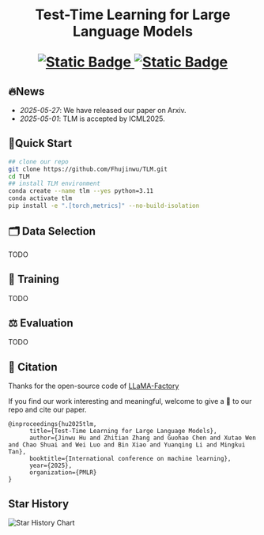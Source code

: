 <h1 align="center">
     <br>Test-Time Learning for Large Language Models
<p align="center">
    <a href="https://arxiv.org/pdf/2505.20633">
        <img alt="Static Badge" src="https://img.shields.io/badge/Paper-Arxiv-red">
    </a>
    <a href="https://huggingface.co/">
        <img alt="Static Badge" src="https://img.shields.io/badge/HFDataset-TLM-yellow">
    </a>
</p>

## 🔥News
- *2025-05-27*: We have released our paper on Arxiv.
- *2025-05-01*: TLM is accepted by ICML2025.

## 🚀Quick Start 
```bash
## clone our repo
git clone https://github.com/Fhujinwu/TLM.git
cd TLM
## install TLM environment
conda create --name tlm --yes python=3.11
conda activate tlm
pip install -e ".[torch,metrics]" --no-build-isolation
```
## 🗂 Data Selection
TODO

## 🔨 Training
TODO

## ⚖️ Evaluation
TODO

## 💬 Citation
Thanks for the open-source code of [LLaMA-Factory](https://github.com/hiyouga/LLaMA-Factory)

If you find our work interesting and meaningful, welcome to give a 🌟 to our repo and cite our paper.

```text
@inproceedings{hu2025tlm,
      title={Test-Time Learning for Large Language Models}, 
      author={Jinwu Hu and Zhitian Zhang and Guohao Chen and Xutao Wen and Chao Shuai and Wei Luo and Bin Xiao and Yuanqing Li and Mingkui Tan},
      booktitle={International conference on machine learning},
      year={2025},
      organization={PMLR}
}
```

## Star History

![Star History Chart](https://api.star-history.com/svg?repos=Fhujinwu/TLM&type=Date)
